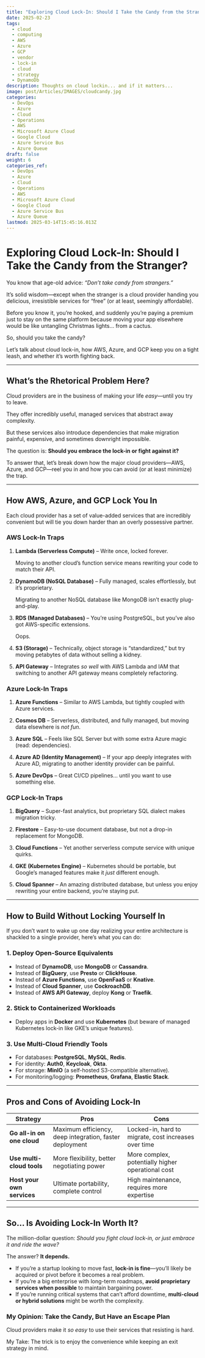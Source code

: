 ```yaml
---
title: "Exploring Cloud Lock-In: Should I Take the Candy from the Stranger?"
date: 2025-02-23
tags:
  - cloud
  - computing
  - AWS
  - Azure
  - GCP
  - vendor
  - lock-in
  - cloud
  - strategy
  - DynamoDb
description: Thoughts on cloud lockin... and if it matters...
image: post/Articles/IMAGES/cloudcandy.jpg
categories:
  - DevOps
  - Azure
  - Cloud
  - Operations
  - AWS
  - Microsoft Azure Cloud
  - Google Cloud
  - Azure Service Bus
  - Azure Queue
draft: false
weight: 6
categories_ref:
  - DevOps
  - Azure
  - Cloud
  - Operations
  - AWS
  - Microsoft Azure Cloud
  - Google Cloud
  - Azure Service Bus
  - Azure Queue
lastmod: 2025-03-14T15:45:16.013Z
---
```

# Exploring Cloud Lock-In: Should I Take the Candy from the Stranger?

You know that age-old advice: *“Don’t take candy from strangers.”*

It’s solid wisdom—except when the stranger is a cloud provider handing you delicious, irresistible services for “free” (or at least, seemingly affordable).

Before you know it, you’re hooked, and suddenly you’re paying a premium just to stay on the same platform because moving your app elsewhere would be like untangling Christmas lights… from a cactus.

So, should you take the candy?

Let’s talk about cloud lock-in, how AWS, Azure, and GCP keep you on a tight leash, and whether it’s worth fighting back.

***

## What’s the Rhetorical Problem Here?

Cloud providers are in the business of making your life *easy*—until you try to leave.

They offer incredibly useful, managed services that abstract away complexity.

But these services also introduce dependencies that make migration painful, expensive, and sometimes downright impossible.

The question is: **Should you embrace the lock-in or fight against it?**

To answer that, let’s break down how the major cloud providers—AWS, Azure, and GCP—reel you in and how you can avoid (or at least minimize) the trap.

***

## How AWS, Azure, and GCP Lock You In

Each cloud provider has a set of value-added services that are incredibly convenient but will tie you down harder than an overly possessive partner.

### **AWS Lock-In Traps**

1. **Lambda (Serverless Compute)** – Write once, locked forever.

   Moving to another cloud’s function service means rewriting your code to match their API.

2. **DynamoDB (NoSQL Database)** – Fully managed, scales effortlessly, but it’s proprietary.

   Migrating to another NoSQL database like MongoDB isn’t exactly plug-and-play.

3. **RDS (Managed Databases)** – You’re using PostgreSQL, but you’ve also got AWS-specific extensions.

   Oops.

4. **S3 (Storage)** – Technically, object storage is “standardized,” but try moving petabytes of data without selling a kidney.

5. **API Gateway** – Integrates *so well* with AWS Lambda and IAM that switching to another API gateway means completely refactoring.

### **Azure Lock-In Traps**

1. **Azure Functions** – Similar to AWS Lambda, but tightly coupled with Azure services.

2. **Cosmos DB** – Serverless, distributed, and fully managed, but moving data elsewhere is *not fun*.

3. **Azure SQL** – Feels like SQL Server but with some extra Azure magic (read: dependencies).

4. **Azure AD (Identity Management)** – If your app deeply integrates with Azure AD, migrating to another identity provider can be painful.

5. **Azure DevOps** – Great CI/CD pipelines… until you want to use something else.

### **GCP Lock-In Traps**

1. **BigQuery** – Super-fast analytics, but proprietary SQL dialect makes migration tricky.

2. **Firestore** – Easy-to-use document database, but not a drop-in replacement for MongoDB.

3. **Cloud Functions** – Yet another serverless compute service with unique quirks.

4. **GKE (Kubernetes Engine)** – Kubernetes should be portable, but Google’s managed features make it *just* different enough.

5. **Cloud Spanner** – An amazing distributed database, but unless you enjoy rewriting your entire backend, you’re staying put.

***

## How to Build Without Locking Yourself In

If you don’t want to wake up one day realizing your entire architecture is shackled to a single provider, here’s what you can do:

### **1. Deploy Open-Source Equivalents**

* Instead of **DynamoDB**, use **MongoDB** or **Cassandra**.
* Instead of **BigQuery**, use **Presto** or **ClickHouse**.
* Instead of **Azure Functions**, use **OpenFaaS** or **Knative**.
* Instead of **Cloud Spanner**, use **CockroachDB**.
* Instead of **AWS API Gateway**, deploy **Kong** or **Traefik**.

### **2. Stick to Containerized Workloads**

* Deploy apps in **Docker** and use **Kubernetes** (but beware of managed Kubernetes lock-in like GKE’s unique features).

### **3. Use Multi-Cloud Friendly Tools**

* For databases: **PostgreSQL**, **MySQL**, **Redis**.
* For identity: **Auth0**, **Keycloak**, **Okta**.
* For storage: **MinIO** (a self-hosted S3-compatible alternative).
* For monitoring/logging: **Prometheus**, **Grafana**, **Elastic Stack**.

***

## Pros and Cons of Avoiding Lock-In

| Strategy                   | Pros                                                    | Cons                                                 |
| -------------------------- | ------------------------------------------------------- | ---------------------------------------------------- |
| **Go all-in on one cloud** | Maximum efficiency, deep integration, faster deployment | Locked-in, hard to migrate, cost increases over time |
| **Use multi-cloud tools**  | More flexibility, better negotiating power              | More complex, potentially higher operational cost    |
| **Host your own services** | Ultimate portability, complete control                  | High maintenance, requires more expertise            |

***

## So… Is Avoiding Lock-In Worth It?

The million-dollar question: *Should you fight cloud lock-in, or just embrace it and ride the wave?*

The answer? **It depends.**

* If you’re a startup looking to move fast, **lock-in is fine**—you’ll likely be acquired or pivot before it becomes a real problem.
* If you’re a big enterprise with long-term roadmaps, **avoid proprietary services when possible** to maintain bargaining power.
* If you’re running critical systems that can’t afford downtime, **multi-cloud or hybrid solutions** might be worth the complexity.

### **My Opinion: Take the Candy, But Have an Escape Plan**

Cloud providers make it *so easy* to use their services that resisting is hard.

My Take: The trick is to enjoy the convenience while keeping an exit strategy in mind.
